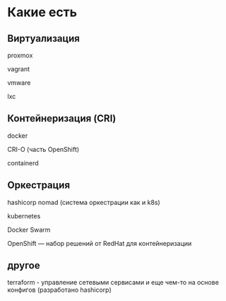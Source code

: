 # Какие есть

## Виртуализация

proxmox

vagrant

vmware

lxc

## Контейнеризация (CRI)

docker

CRI-O (часть OpenShift)

containerd

## Оркестрация

hashicorp nomad (система оркестрации как и k8s)

kubernetes

Docker Swarm

OpenShift — набор решений от RedHat  для контейнеризации&#x20;

## другое

terraform - управление сетевыми сервисами и еще чем-то на основе конфигов (разработано hashicorp)





